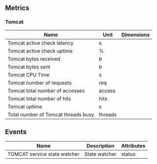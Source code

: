 ## Metrics

### Tomcat 

| Name | Unit | Dimensions |
|------|------|------------|
| Tomcat active check latency | s |  |
| Tomcat active check uptime | % |  |
| Tomcat bytes received | b |  |
| Tomcat bytes sent | b |  |
| Tomcat CPU Time | s |  |
| Tomcat number of requests | req |  |
| Tomcat total number of accesses | access |  |
| Tomcat total number of hits | hits |  |
| Tomcat uptime | s |  |
| Total number of Tomcat threads busy | threads |  |

## Events

| Name | Description | Attributes |
|------|-------------|------------|
| TOMCAT service state watcher | State watcher | status |

